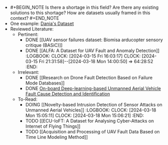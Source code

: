 - #+BEGIN_NOTE
  Is there a shortage in this field?
  Are there any existing solutions to this shortage?
  How are datasets usually framed in this context?
  #+END_NOTE
- One example: [Dania's Dataset](https://www.kaggle.com/datasets/daniaherzalla/tii-ssrc-23)
- Reviewed Literature:
	- Pertinent:
		- DONE [[UAV sensor failures dataset: Biomisa arducopter sensory critique (BASiC)]]
		- DONE [[ALFA: A Dataset for UAV Fault and Anomaly Detection]]
		  :LOGBOOK:
		  CLOCK: [2024-03-15 Fri 16:03:17]
		  CLOCK: [2024-03-15 Fri 21:31:58]--[2024-03-18 Mon 14:00:50] =>  64:28:52
		  :END:
	- Irrelevant:
		- DONE [[Research on Drone Fault Detection Based on Failure Mode Databases]]
		- DONE [On-board Deep-learning-based Unmanned Aerial Vehicle Fault Cause Detection and Identification](https://sci-hub.st/10.1109/icra40945.2020.9197071)
	- To-Read:
		- DOING [[Novelty-based Intrusion Detection of Sensor Attacks on Unmanned Aerial Vehicles]]
		  :LOGBOOK:
		  CLOCK: [2024-03-18 Mon 15:05:11]
		  CLOCK: [2024-03-18 Mon 15:06:21]
		  :END:
		- TODO [[ECU-IoFT: A Dataset for Analysing Cyber-Attacks on Internet of Flying Things]]
		- TODO [[Acquisition and Processing of UAV Fault Data Based on Time Line Modeling Method]]